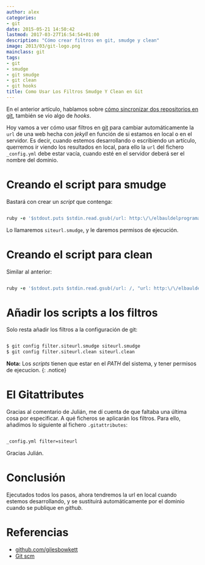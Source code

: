 ```yaml
---
author: alex
categories:
- git
date: 2015-05-21 14:50:42
lastmod: 2017-03-27T16:54:54+01:00
description: "Cómo crear filtros en git, smudge y clean"
image: 2013/03/git-logo.png
mainclass: git
tags:
- git
- smudge
- git smudge
- git clean
- git hooks
title: Como Usar Los Filtros Smudge Y Clean en Git
---
```


En el anterior artículo, hablamos sobre [cómo sincronizar dos repositorios en git](/sincronizacin-de-proyectos-en-git-con-hooks-ganchos/), también se vio algo de _hooks_.

Hoy vamos a ver cómo usar filtros en [git](/mini-tutorial-y-chuleta-de-comandos-git/) para cambiar automáticamente la `url` de una web hecha con _jekyll_ en función de si estamos en local o en el servidor. Es decir, cuando estemos desarrollando o escribiendo un artículo, querremos ir viendo los resultados en local, para ello la `url` del fichero `_config.yml` debe estar vacía, cuando esté en el servidor deberá ser el nombre del dominio.

<!--more--><!--ad-->

# Creando el script para smudge

Bastará con crear un _script_ que contenga:

```ruby

ruby -e '$stdout.puts $stdin.read.gsub(/url: http:\/\/elbauldelprogramador\.com/, "url: ")'

```

Lo llamaremos `siteurl.smudge`, y le daremos permisos de ejecución.

# Creando el script para clean

Similar al anterior:

```ruby

ruby -e '$stdout.puts $stdin.read.gsub(/url: /, "url: http:\/\/elbauldelprogramador\.com")'

```

# Añadir los scripts a los filtros

Solo resta añadir los filtros a la configuración de git:

```bash

$ git config filter.siteurl.smudge siteurl.smudge
$ git config filter.siteurl.clean siteurl.clean

```

**Nota:** Los _scripts_ tienen que estar en el _PATH_ del sistema, y tener permisos de ejecucion.
{: .notice}

# El Gitattributes

Gracias al comentario de Julián, me dí cuenta de que faltaba una última cosa por especificar. A qué ficheros se aplicarán los filtros. Para ello, añadimos lo siguiente al fichero `.gitattributes`:

```bash

_config.yml filter=siteurl

```

Gracias Julián.

# Conclusión

Ejecutados todos los pasos, ahora tendremos la url en local cuando estemos desarrollando, y se sustituirá automáticamente por el dominio cuando se publique en _github_.

# Referencias

* [github.com/gilesbowkett](https://github.com/gilesbowkett/git-smudge-and-clean "Git smudge and Clean")
* [Git scm](http://git-scm.com/book/en/v2/Customizing-Git-Git-Attributes "Git SCM")
